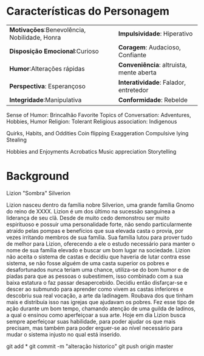 # Características do Personagem

|                                               |                                   |
| --------------------------------------------- | --------------------------------  | 
| **Motivações**:Benevolência, Nobilidade, Honra| **Impulsividade**: Hiperativo     |
| **Disposição Emocional**:Curioso              | **Coragem**: Audacioso, Confiante |
| **Humor**:Alterações rápidas                  | **Conveniência**: altruista, mente aberta |
| **Perspectiva**: Esperançoso                  | **Interatividade**: Falador, entretedor |
| **Integridade**:Manipulativa                  | **Conformidade**: Rebelde |




Sense of Humor: Brincalhão
Favorite Topics of Conversation: Adventures, Hobbies, Humor
Religion: Tolerant
Religious association: Indigenous


Quirks, Habits, and Oddities
Coin flipping
Exaggeration
Compulsive lying
Stealing

Hobbies and Enjoyments
Acrobatics
Music appreciation
Storytelling

# Background

Lizion  "Sombra" Silverion

Lizion nasceu dentro da família nobre Silverion, uma grande família Gnomo do reino de XXXX. Lizion é um dos último na sucessão sanguínea a liderança de seu clã.
Desde de muito cedo demonstrou ser muito espirituoso e possuir uma personalidade forte, não sendo particularmente atraído pelas pompas e benefícios que sua elevada casta o provia, por vezes irritando membros de sua família. 
Sua família lutou para prover tudo de melhor para Lizion, oferecendo a ele o estudo necessário para manter o nome de sua família elevado e buscar um bom lugar na sociedade.
Lizion não aceita o sistema de castas e decidiu que haveria de lutar contra esse sistema, se não fosse alguém de uma casta superior os pobres e desafortunados nunca teriam uma chance, utiliza-se do bom humor e de piadas para que as pessoas o subestimem, isso combinado com a sua baixa estatura o faz passar desapercebido.
Decidiu então disfarçar-se e descer ao submundo para aprender como vivem as castas inferiores e descobriu sua real vocação, a arte da ladinagem. Roubava dos que tinham mais e distribuía isso nas igrejas que ajudavam os pobres. Fez esse tipo de ação durante um bom tempo, chamando atenção de uma guilda de ladinos, a qual o ensinou como aperfeiçoar a sua arte.
Hoje em dia Lizion busca sempre aperfeiçoar suas habilidade, para poder ajudar os que mais precisam, mas também para poder erguer-se ao nível necessário para mudar o sistema injusto no qual está inserido.


git add *
git commit -m "alteração historico"
git push origin master

